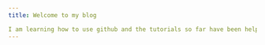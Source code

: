 ```yaml
---
title: Welcome to my blog

I am learning how to use github and the tutorials so far have been helpful.
---
```


